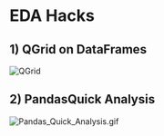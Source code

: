 # EDA Hacks

## 1) QGrid on DataFrames
![QGrid](demo_gifs/qgrid_demo.gif) 

## 2) PandasQuick Analysis
![Pandas_Quick_Analysis.gif](demo_gifs/Pandas_Quick_Analysis.gif)
